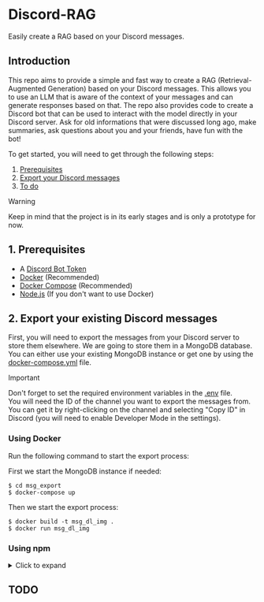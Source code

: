 # Discord-RAG

Easily create a RAG based on your Discord messages.

## Introduction

This repo aims to provide a simple and fast way to create a RAG (Retrieval-Augmented Generation) based on your Discord messages. This allows you to use an LLM that is aware of the context of your messages and can generate responses based on that. The repo also provides code to create a Discord bot that can be used to interact with the model directly in your Discord server. Ask for old informations that were discussed long ago, make summaries, ask questions about you and your friends, have fun with the bot!

To get started, you will need to get through the following steps:

1. [Prerequisites](#prerequisites)
2. [Export your Discord messages](#export-your-discord-messages)
3. [To do](#todo)

> [!WARNING]  
> Keep in mind that the project is in its early stages and is only a prototype for now.

## 1. Prerequisites

- A [Discord Bot Token](https://discordjs.guide/preparations/setting-up-a-bot-application.html#your-bot-s-token)
- [Docker](https://www.docker.com/) (Recommended)
- [Docker Compose](https://docs.docker.com/compose/) (Recommended)
- [Node.js](https://nodejs.org/en/) (If you don't want to use Docker)

## 2. Export your existing Discord messages

First, you will need to export the messages from your Discord server to store them elsewhere. We are going to store them in a MongoDB database.
You can either use your existing MongoDB instance or get one by using the [docker-compose.yml](./docker-compose.yml) file.

> [!IMPORTANT]  
>Don't forget to set the required environment variables in the [.env](./msg_export/src/.env) file.  
>You will need the ID of the channel you want to export the messages from.  
>You can get it by right-clicking on the channel and selecting "Copy ID" in Discord (you will need to enable Developer Mode in the settings).

### Using Docker

Run the following command to start the export process:

First we start the MongoDB instance if needed:
```console
$ cd msg_export
$ docker-compose up
```

Then we start the export process:
```console
$ docker build -t msg_dl_img .
$ docker run msg_dl_img
```

### Using npm
<details>
    <summary>Click to expand</summary>
Run the following command to start the export process:

```console
$ cd msg_export
$ npm install
$ npm start
```
</details>

## TODO
